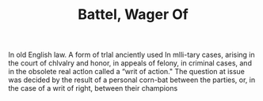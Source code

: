 ---
title: Battel, Wager Of
letter: B
permalink: "/definitions/battel-wager-of.html"
body: In old English law. A form of trlal anciently used In mlli-tary cases, arising
  in the court of chlvalry and honor, in appeals of felony, in criminal cases, and
  in the obsolete real actlon called a “writ of action." The question at issue was
  decided by the result of a personal corn-bat between the parties, or, in the case
  of a writ of right, between their champions
published_at: '2018-07-07'
source: Black's Law Dictionary
layout: post
---